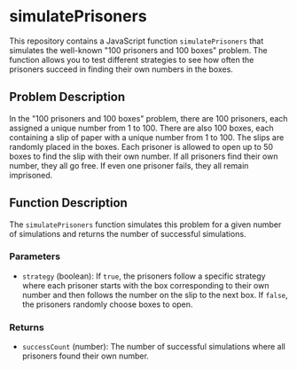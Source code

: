 # simulatePrisoners

This repository contains a JavaScript function `simulatePrisoners` that simulates the well-known "100 prisoners and 100 boxes" problem. The function allows you to test different strategies to see how often the prisoners succeed in finding their own numbers in the boxes.

## Problem Description

In the "100 prisoners and 100 boxes" problem, there are 100 prisoners, each assigned a unique number from 1 to 100. There are also 100 boxes, each containing a slip of paper with a unique number from 1 to 100. The slips are randomly placed in the boxes. Each prisoner is allowed to open up to 50 boxes to find the slip with their own number. If all prisoners find their own number, they all go free. If even one prisoner fails, they all remain imprisoned.

## Function Description

The `simulatePrisoners` function simulates this problem for a given number of simulations and returns the number of successful simulations.

### Parameters

- `strategy` (boolean): If `true`, the prisoners follow a specific strategy where each prisoner starts with the box corresponding to their own number and then follows the number on the slip to the next box. If `false`, the prisoners randomly choose boxes to open.

### Returns

- `successCount` (number): The number of successful simulations where all prisoners found their own number.
